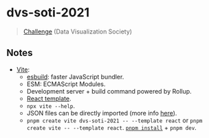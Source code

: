 # dvs-soti-2021

> [Challenge](https://www.datavisualizationsociety.org/soti-challenge-2021) (Data Visualization Society)

## Notes

- [Vite](https://vitejs.dev/):
  - [esbuild](https://esbuild.github.io/): faster JavaScript bundler.
  - ESM: ECMAScript Modules.
  - Development server + build command powered by Rollup.
  - [React template](https://github.com/vitejs/vite/tree/main/packages/create-vite/template-react).
  - `npx vite --help`.
  - JSON files can be directly imported (more info [here](https://vitejs.dev/guide/features.html#json)).
  - `pnpm create vite dvs-soti-2021 -- --template react` or `pnpm create vite -- --template react`. [`pnpm install`](https://pnpm.io/cli/install) + `pnpm dev`.
